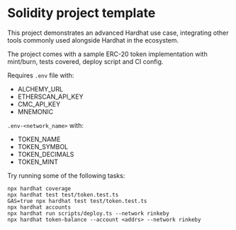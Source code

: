 # Solidity project template

This project demonstrates an advanced Hardhat use case, integrating other tools commonly used alongside Hardhat in the ecosystem.

The project comes with a sample ERC-20 token implementation with mint/burn, tests covered, deploy script and CI config.

Requires `.env` file with:
- ALCHEMY_URL
- ETHERSCAN_API_KEY
- CMC_API_KEY
- MNEMONIC

`.env-<network_name>` with:
- TOKEN_NAME
- TOKEN_SYMBOL
- TOKEN_DECIMALS
- TOKEN_MINT

Try running some of the following tasks:

```shell
npx hardhat coverage
npx hardhat test test/token.test.ts
GAS=true npx hardhat test test/token.test.ts
npx hardhat accounts
npx hardhat run scripts/deploy.ts --network rinkeby
npx hardhat token-balance --account <addrs> --network rinkeby
```